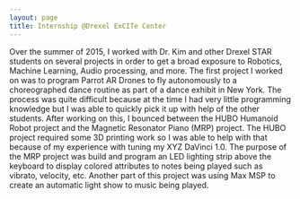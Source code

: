 ```yaml
---
layout: page
title: Internship @Drexel ExCITe Center
---
```


Over the summer of 2015, I worked with Dr. Kim and other Drexel STAR students on several projects in order to get a broad exposure to Robotics, Machine Learning, Audio processing, and more. The first project I worked on was to program Parrot AR Drones to fly autonomously to a choreographed dance routine as part of a dance exhibit in New York. The process was quite difficult because at the time I had very little programming knowledge but I was able to quickly pick it up with help of the other students. After working on this, I bounced between the HUBO Humanoid Robot project and the Magnetic Resonator Piano (MRP) project. The HUBO project required some 3D printing work so I was able to help with that because of my experience with tuning my XYZ DaVinci 1.0. The purpose of the MRP project was build and program an LED lighting strip above the keyboard to display colored attributes to notes being played such as vibrato, velocity, etc. Another part of this project was using Max MSP to create an automatic light show to music being played.    
